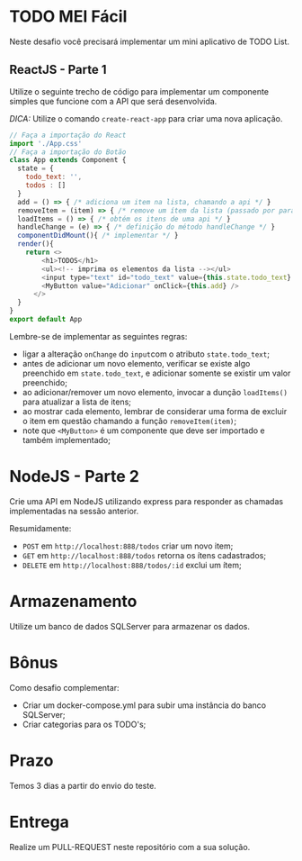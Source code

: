 # TODO MEI Fácil

Neste desafio você precisará implementar um mini aplicativo de TODO List.

## ReactJS - Parte 1

Utilize o seguinte trecho de código para implementar um componente simples que funcione com a API que será desenvolvida.

*DICA:* Utilize o comando `create-react-app` para criar uma nova aplicação.

```js
// Faça a importação do React
import './App.css'
// Faça a importação do Botão
class App extends Component {
  state = {
    todo_text: '',
    todos : []
  }
  add = () => { /* adiciona um item na lista, chamando a api */ }
  removeItem = (item) => { /* remove um ítem da lista (passado por parametro) na api */ }
  loadItems = () => { /* obtém os itens de uma api */ }
  handleChange = (e) => { /* definição do método handleChange */ }
  componentDidMount(){ /* implementar */ }
  render(){
    return <>
        <h1>TODOS</h1>
        <ul><!-- imprima os elementos da lista --></ul>
        <input type="text" id="todo_text" value={this.state.todo_text} placeholder="digite o todo" onChange={this.handleChange}/>
        <MyButton value="Adicionar" onClick={this.add} />
      </>
  }
}
export default App
```

Lembre-se de implementar as seguintes regras:

- ligar a alteração `onChange` do `input`com o atributo `state.todo_text`;
- antes de adicionar um novo elemento, verificar se existe algo preenchido em `state.todo_text`, e adicionar somente se existir um valor preenchido;
- ao adicionar/remover um novo elemento, invocar a dunção `loadItems()` para atualizar a lista de itens;
- ao mostrar cada elemento, lembrar de considerar uma forma de excluir o item em questão chamando a função `removeItem(item)`;
- note que `<MyButton>` é um componente que deve ser importado e também implementado;

# NodeJS - Parte 2

Crie uma API em NodeJS utilizando express para responder as chamadas implementadas na sessão anterior.

Resumidamente:

- `POST` em `http://localhost:888/todos` criar um novo item;
- `GET` em `http://localhost:888/todos` retorna os ítens cadastrados;
- `DELETE` em `http://localhost:888/todos/:id` exclui um ítem;

# Armazenamento

Utilize um banco de dados SQLServer para armazenar os dados.

# Bônus

Como desafio complementar:

- Criar um docker-compose.yml para subir uma instância do banco SQLServer;
- Criar categorias para os TODO's;

# Prazo

Temos 3 dias a partir do envio do teste.

# Entrega

Realize um PULL-REQUEST neste repositório com a sua solução.